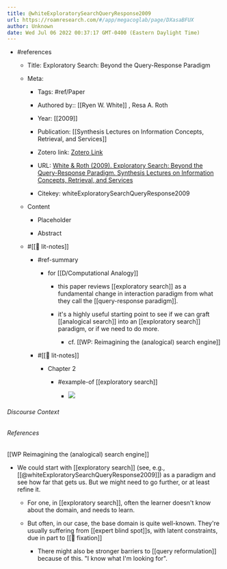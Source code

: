 ```yaml
---
title: @whiteExploratorySearchQueryResponse2009
url: https://roamresearch.com/#/app/megacoglab/page/DXasaBFUX
author: Unknown
date: Wed Jul 06 2022 00:37:17 GMT-0400 (Eastern Daylight Time)
---
```


- #references

    - Title: Exploratory Search: Beyond the Query-Response Paradigm

    - Meta:

        - Tags: #ref/Paper

        - Authored by::  [[Ryen W. White]] ,  Resa A. Roth

        - Year: [[2009]]

        - Publication: [[Synthesis Lectures on Information Concepts, Retrieval, and Services]]

        - Zotero link: [Zotero Link](zotero://select/items/7_7A2ELTPD)

        - URL: [White & Roth (2009). Exploratory Search: Beyond the Query-Response Paradigm. Synthesis Lectures on Information Concepts, Retrieval, and Services](http://www.morganclaypool.com.proxy.library.cmu.edu/doi/abs/10.2200/S00174ED1V01Y200901ICR003)

        - Citekey: whiteExploratorySearchQueryResponse2009

    - Content

        - Placeholder

        - Abstract

    - #[[📝 lit-notes]]

        - #ref-summary

            - for [[D/Computational Analogy]]

                - this paper reviews [[exploratory search]] as a fundamental change in interaction paradigm from what they call the [[query-response paradigm]].

                - it's a highly useful starting point to see if we can graft [[analogical search]] into an [[exploratory search]] paradigm, or if we need to do more.

                    - cf. [[WP: Reimagining the (analogical) search engine]]

        - #[[📝 lit-notes]]

            - Chapter 2

                - #example-of [[exploratory search]]

                    - ![](https://firebasestorage.googleapis.com/v0/b/firescript-577a2.appspot.com/o/imgs%2Fapp%2Fmegacoglab%2FiLjqiZGiQD.png?alt=media&token=b64c588f-b4e9-4af3-aeea-cbfd3189a764)

###### Discourse Context



###### References

[[WP Reimagining the (analogical) search engine]]

- We could start with [[exploratory search]] (see, e.g., [[@whiteExploratorySearchQueryResponse2009]]) as a paradigm and see how far that gets us. But we might need to go further, or at least refine it.

    - For one, in [[exploratory search]], often the learner doesn't know about the domain, and needs to learn.

    - But often, in our case, the base domain is quite well-known. They're usually suffering from [[expert blind spot]]s, with latent constraints, due in part to [[🧱 fixation]]

        - There might also be stronger barriers to [[query reformulation]] because of this. "I know what I'm looking for".
